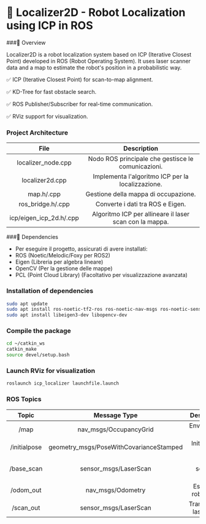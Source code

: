 # 📌 Localizer2D - Robot Localization using ICP in ROS

###🔹 Overview

Localizer2D is a robot localization system based on ICP (Iterative Closest Point) developed in ROS (Robot Operating System).
It uses laser scanner data and a map to estimate the robot's position in a probabilistic way.

✅ ICP (Iterative Closest Point) for scan-to-map alignment.

✅ KD-Tree for fast obstacle search.

✅ ROS Publisher/Subscriber for real-time communication.

✅ RViz support for visualization.

### Project Architecture
| File | Description
| :---:   | :---: | 
| localizer_node.cpp | Nodo ROS principale che gestisce le comunicazioni.  
| localizer2d.cpp | Implementa l'algoritmo ICP per la localizzazione. 
| map.h/.cpp | 	Gestione della mappa di occupazione. 
| ros_bridge.h/.cpp | Converte i dati tra ROS e Eigen.
| icp/eigen_icp_2d.h/.cpp | Algoritmo ICP per allineare il laser scan con la mappa.

###📌 Dependencies
- Per eseguire il progetto, assicurati di avere installati:
- ROS (Noetic/Melodic/Foxy per ROS2)
- Eigen (Libreria per algebra lineare)
- OpenCV (Per la gestione delle mappe)
- PCL (Point Cloud Library) (Facoltativo per visualizzazione avanzata)

### Installation of dependencies
```bash
sudo apt update
sudo apt install ros-noetic-tf2-ros ros-noetic-nav-msgs ros-noetic-sensor-msgs
sudo apt install libeigen3-dev libopencv-dev
```

### Compile the package
```bash
cd ~/catkin_ws
catkin_make
source devel/setup.bash
```

### Launch RViz for visualization
```bash
roslaunch icp_localizer launchfile.launch
```

### ROS Topics
| Topic | Message Type    | 	Description 
| :---:   | :---: | :---: | 
| /map | nav_msgs/OccupancyGrid   | Environment map 
| /initialpose | geometry_msgs/PoseWithCovarianceStamped   | Initial robot pose 
| /base_scan | 	sensor_msgs/LaserScan   | Laser scanner data 
| /odom_out | nav_msgs/Odometry   | Estimated robot pose 
| /scan_out | sensor_msgs/LaserScan   | Transformed laser scan 
